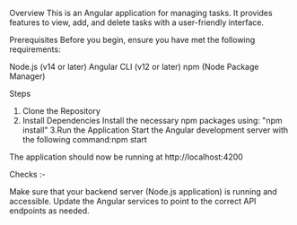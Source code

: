 Overview
This is an Angular application for managing tasks. It provides features to view, add, and delete tasks with a user-friendly interface.

Prerequisites
Before you begin, ensure you have met the following requirements:

Node.js (v14 or later)
Angular CLI (v12 or later)
npm (Node Package Manager)


Steps
1. Clone the Repository
2. Install Dependencies
Install the necessary npm packages using: "npm install"
3.Run the Application
Start the Angular development server with the following command:npm start

The application should now be running at http://localhost:4200


Checks :-

Make sure that your backend server (Node.js application) is running and accessible. Update the Angular services to point to the correct API endpoints as needed.